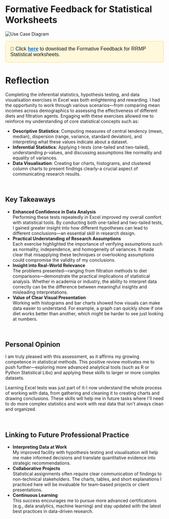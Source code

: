 # Formative Feedback for Statistical Worksheets

![Use Case Diagram](/exercises/statistical-worksheet-formative-feedback.jpg)

<div style="background-color: #fff8db; border: 1px solid #f7d67d; padding: 15px; border-radius: 5px; font-family: Arial, sans-serif; font-size: 16px;  margin-bottom: 40px">
  📁 Click 
  <a href="https://pet-e-portfolio.vercel.app/exercises/statistical-worksheet-formative-feedback.pdf" style="color: #0073e6; text-decoration: underline; font-weight: bold;">here</a> 
  to download the Formative Feedback for RRMP Statistical worksheets.
</div>

# Reflection

Completing the inferential statistics, hypothesis testing, and data visualisation exercises in Excel was both enlightening and rewarding. I had the opportunity to work through various scenarios—from comparing mean incomes across demographics to assessing the effectiveness of different diets and filtration agents. Engaging with these exercises allowed me to reinforce my understanding of core statistical concepts such as:

- **Descriptive Statistics**: Computing measures of central tendency (mean, median), dispersion (range, variance, standard deviation), and interpreting what these values indicate about a dataset.
- **Inferential Statistics**: Applying t-tests (one-tailed and two-tailed), understanding p-values, and discussing assumptions like normality and equality of variances.
- **Data Visualisation**: Creating bar charts, histograms, and clustered column charts to present findings clearly-a crucial aspect of communicating research results.

<br/>

## Key Takeaways

- **Enhanced Confidence in Data Analysis**  
   Performing these tests repeatedly in Excel improved my overall comfort with statistical tools. By conducting both one-tailed and two-tailed tests, I gained greater insight into how different hypotheses can lead to different conclusions—an essential skill in research design.
- **Practical Understanding of Research Assumptions**  
   Each exercise highlighted the importance of verifying assumptions such as normality, independence, and homogeneity of variances. It made clear that misapplying these techniques or overlooking assumptions could compromise the validity of my conclusions.
- **Insight into Real-World Relevance**  
   The problems presented—ranging from filtration methods to diet comparisons—demonstrate the practical implications of statistical analysis. Whether in academia or industry, the ability to interpret data correctly can be the difference between meaningful insights and misleading interpretations.
- **Value of Clear Visual Presentation**  
   Working with histograms and bar charts showed how visuals can make data easier to understand. For example, a graph can quickly show if one diet works better than another, which might be harder to see just looking at numbers.

<br/>

## Personal Opinion

I am truly pleased with this assessment, as it affirms my growing competence in statistical methods. This positive review motivates me to push further—exploring more advanced analytical tools (such as R or Python Statistical Libs) and applying these skills to larger or more complex datasets.

Learning Excel tests was just part of it-I now understand the whole process of working with data, from gathering and cleaning it to creating charts and drawing conclusions. These skills will help me in future tasks where I'll need to do more complex statistics and work with real data that isn't always clean and organized.

<br/>

## Linking to Future Professional Practice

- **Interpreting Data at Work**  
  My improved facility with hypothesis testing and visualisation will help me make informed decisions and translate quantitative evidence into strategic recommendations.
- **Collaborative Projects**  
  Statistical assignments often require clear communication of findings to non-technical stakeholders. The charts, tables, and short explanations I practiced here will be invaluable for team-based projects or client presentations.
- **Continuous Learning**  
  This success encourages me to pursue more advanced certifications (e.g., data analytics, machine learning) and stay updated with the latest best practices in data-driven research.
